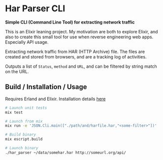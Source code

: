 # Har Parser CLI


**Simple CLI (Command Line Tool) for extracting network traffic**

This is an Elixir leaning project. My motivation are both to explore Elixir, and also to create this small tool for use when reverse engineering web apps. Especially API usage.

Extracting network traffic from HAR (HTTP Archive) file. The files are created and stored from browsers, and are a tracking log of activities.

Outputs a list of `Status`, `method` and `URL`, and can be filtered by string match on the URL.


## Build / Installation / Usage
Requires Erland and Elixir. Installation details [here](https://elixir-lang.org/install.html)
```bash
# Launch unit tests
mix test

# Launch from mix
mix run -e 'JSON.Cli.main(["./path/and/harfile.har,"<some-filter>"])'

# Build binary
mix escript.build

# Launch binary
./har_parser ~/data/somehar.har http://someurl.org/api/
```